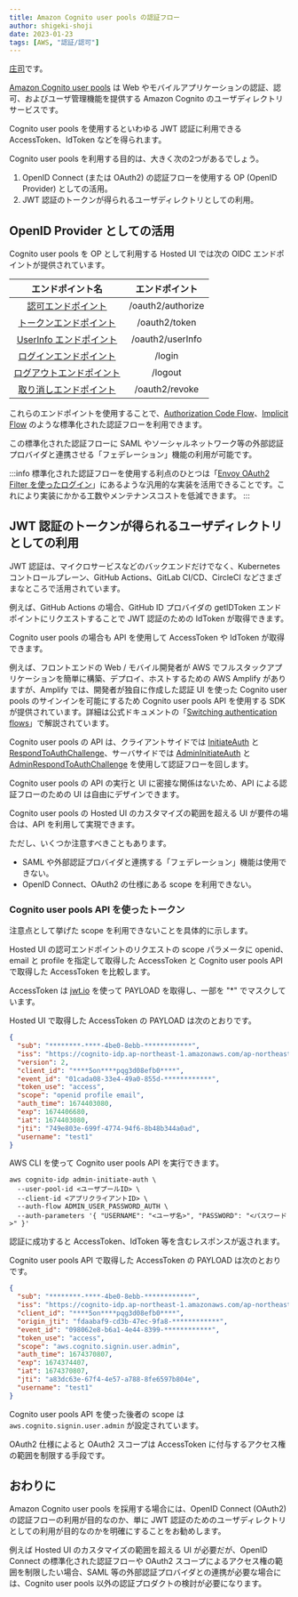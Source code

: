 ```yaml
---
title: Amazon Cognito user pools の認証フロー
author: shigeki-shoji
date: 2023-01-23
tags: [AWS, "認証/認可"]
---
```


[庄司](https://github.com/edward-mamezou)です。

[Amazon Cognito user pools](https://docs.aws.amazon.com/ja_jp/cognito/latest/developerguide/cognito-user-identity-pools.html) は Web やモバイルアプリケーションの認証、認可、およびユーザ管理機能を提供する Amazon Cognito のユーザディレクトリサービスです。

Cognito user pools を使用するといわゆる JWT 認証に利用できる AccessToken、IdToken などを得られます。

Cognito user pools を利用する目的は、大きく次の2つがあるでしょう。

1. OpenID Connect (または OAuth2) の認証フローを使用する OP (OpenID Provider) としての活用。
2. JWT 認証のトークンが得られるユーザディレクトリとしての利用。

## OpenID Provider としての活用

Cognito user pools を OP として利用する Hosted UI では次の OIDC エンドポイントが提供されています。

| エンドポイント名 | エンドポイント |
|:---:|:---:|
| [認可エンドポイント](https://docs.aws.amazon.com/ja_jp/cognito/latest/developerguide/authorization-endpoint.html) | /oauth2/authorize |
| [トークンエンドポイント](https://docs.aws.amazon.com/ja_jp/cognito/latest/developerguide/token-endpoint.html) | /oauth2/token |
| [UserInfo エンドポイント](https://docs.aws.amazon.com/ja_jp/cognito/latest/developerguide/userinfo-endpoint.html) | /oauth2/userInfo |
| [ログインエンドポイント](https://docs.aws.amazon.com/ja_jp/cognito/latest/developerguide/login-endpoint.html) | /login |
| [ログアウトエンドポイント](https://docs.aws.amazon.com/ja_jp/cognito/latest/developerguide/logout-endpoint.html) | /logout |
| [取り消しエンドポイント](https://docs.aws.amazon.com/ja_jp/cognito/latest/developerguide/revocation-endpoint.html) | /oauth2/revoke |

これらのエンドポイントを使用することで、[Authorization Code Flow](https://openid.net/specs/openid-connect-core-1_0.html#CodeFlowSteps)、[Implicit Flow](https://openid.net/specs/openid-connect-core-1_0.html#ImplicitFlowSteps) のような標準化された認証フローを利用できます。

この標準化された認証フローに SAML やソーシャルネットワーク等の外部認証プロバイダと連携させる「フェデレーション」機能の利用が可能です。

:::info
標準化された認証フローを使用する利点のひとつは「[Envoy OAuth2 Filter を使ったログイン](/blogs/2022/10/16/envoy-oauth2/)」にあるような汎用的な実装を活用できることです。これにより実装にかかる工数やメンテナンスコストを低減できます。
:::

## JWT 認証のトークンが得られるユーザディレクトリとしての利用

JWT 認証は、マイクロサービスなどのバックエンドだけでなく、Kubernetes コントロールプレーン、GitHub Actions、GitLab CI/CD、CircleCI などさまざまなところで活用されています。

例えば、GitHub Actions の場合、GitHub ID プロバイダの getIDToken エンドポイントにリクエストすることで JWT 認証のための IdToken が取得できます。

Cognito user pools の場合も API を使用して AccessToken や IdToken が取得できます。

例えば、フロントエンドの Web / モバイル開発者が AWS でフルスタックアプリケーションを簡単に構築、デプロイ、ホストするための AWS Amplify がありますが、Amplify では、開発者が独自に作成した認証 UI を使った Cognito user pools のサインインを可能にするため Cognito user pools API を使用する SDK が提供されています。詳細は公式ドキュメントの「[Switching authentication flows](https://docs.amplify.aws/lib/auth/switch-auth/q/platform/js/)」で解説されています。

Cognito user pools の API は、クライアントサイドでは [InitiateAuth](https://docs.aws.amazon.com/ja_jp/cognito-user-identity-pools/latest/APIReference/API_InitiateAuth.html) と [RespondToAuthChallenge](https://docs.aws.amazon.com/ja_jp/cognito-user-identity-pools/latest/APIReference/API_RespondToAuthChallenge.html)、サーバサイドでは [AdminInitiateAuth](https://docs.aws.amazon.com/ja_jp/cognito-user-identity-pools/latest/APIReference/API_AdminInitiateAuth.html) と [AdminRespondToAuthChallenge](https://docs.aws.amazon.com/ja_jp/cognito-user-identity-pools/latest/APIReference/API_AdminRespondToAuthChallenge.html) を使用して認証フローを回します。

Cognito user pools の API の実行と UI に密接な関係はないため、API による認証フローのための UI は自由にデザインできます。

Cognito user pools の Hosted UI のカスタマイズの範囲を超える UI が要件の場合は、API を利用して実現できます。

ただし、いくつか注意すべきこともあります。

- SAML や外部認証プロバイダと連携する「フェデレーション」機能は使用できない。
- OpenID Connect、OAuth2 の仕様にある scope を利用できない。

### Cognito user pools API を使ったトークン

注意点として挙げた scope を利用できないことを具体的に示します。

Hosted UI の認可エンドポイントのリクエストの scope パラメータに openid、email と profile を指定して取得した AccessToken と Cognito user pools API で取得した AccessToken を比較します。

AccessToken は [jwt.io](https://jwt.io/) を使って PAYLOAD を取得し、一部を "*" でマスクしています。

Hosted UI で取得した AccessToken の PAYLOAD は次のとおりです。

```json
{
  "sub": "********-****-4be0-8ebb-************",
  "iss": "https://cognito-idp.ap-northeast-1.amazonaws.com/ap-northeast-1_*********",
  "version": 2,
  "client_id": "****5on****pqg3d08efb0****",
  "event_id": "01cada08-33e4-49a0-855d-************",
  "token_use": "access",
  "scope": "openid profile email",
  "auth_time": 1674403080,
  "exp": 1674406680,
  "iat": 1674403080,
  "jti": "749e803e-699f-4774-94f6-8b48b344a0ad",
  "username": "test1"
}
```

AWS CLI を使って Cognito user pools API を実行できます。

```shell
aws cognito-idp admin-initiate-auth \
  --user-pool-id <ユーザプールID> \
  --client-id <アプリクライアントID> \
  --auth-flow ADMIN_USER_PASSWORD_AUTH \
  --auth-parameters '{ "USERNAME": "<ユーザ名>", "PASSWORD": "<パスワード>" }'
```

認証に成功すると AccessToken、IdToken 等を含むレスポンスが返されます。

Cognito user pools API で取得した AccessToken の PAYLOAD は次のとおりです。

```json
{
  "sub": "********-****-4be0-8ebb-************",
  "iss": "https://cognito-idp.ap-northeast-1.amazonaws.com/ap-northeast-1_*********",
  "client_id": "****5on****pqg3d08efb0****",
  "origin_jti": "fdaabaf9-cd3b-47ec-9fa8-************",
  "event_id": "098062e8-b6a1-4e44-8399-************",
  "token_use": "access",
  "scope": "aws.cognito.signin.user.admin",
  "auth_time": 1674370807,
  "exp": 1674374407,
  "iat": 1674370807,
  "jti": "a83dc63e-67f4-4e57-a788-8fe6597b804e",
  "username": "test1"
}
```

Cognito user pools API を使った後者の scope は `aws.cognito.signin.user.admin` が設定されています。

OAuth2 仕様によると OAuth2 スコープは AccessToken に付与するアクセス権の範囲を制限する手段です。

## おわりに

Amazon Cognito user pools を採用する場合には、OpenID Connect (OAuth2) の認証フローの利用が目的なのか、単に JWT 認証のためのユーザディレクトリとしての利用が目的なのかを明確にすることをお勧めします。

例えば Hosted UI のカスタマイズの範囲を超える UI が必要だが、OpenID Connect の標準化された認証フローや OAuth2 スコープによるアクセス権の範囲を制限したい場合、SAML 等の外部認証プロバイダとの連携が必要な場合には、Cognito user pools 以外の認証プロダクトの検討が必要になります。
